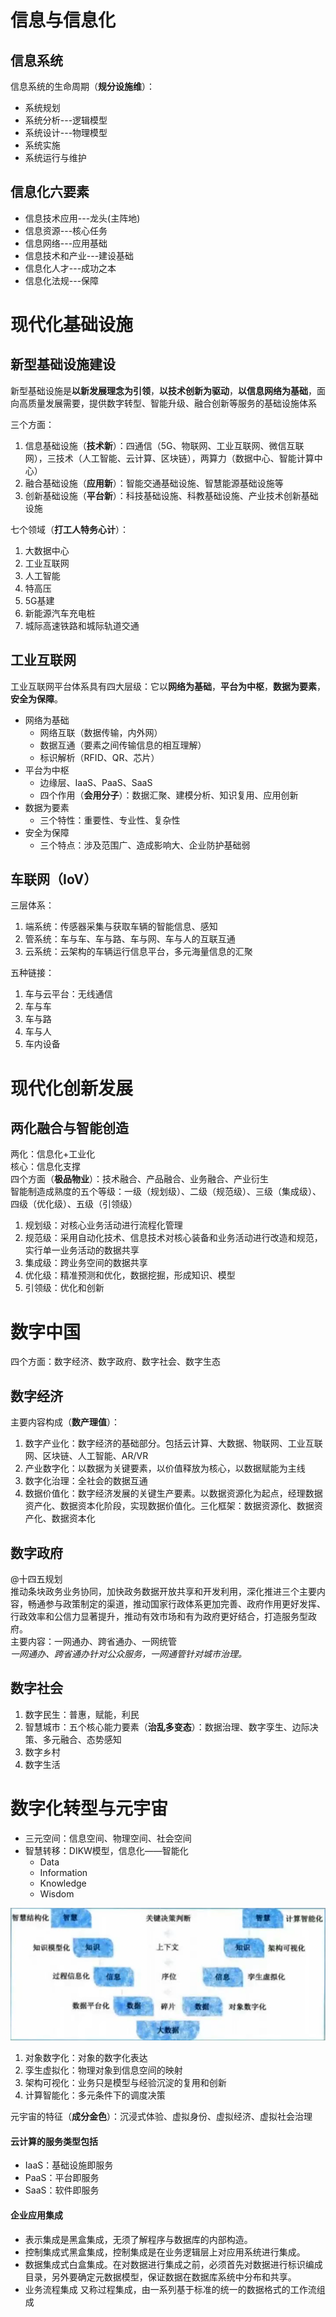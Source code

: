 # 信息与信息化
## 信息系统
信息系统的生命周期（**规分设施维**）：
- 系统规划
- 系统分析---逻辑模型
- 系统设计---物理模型
- 系统实施
- 系统运行与维护

## 信息化六要素
- 信息技术应用---龙头(主阵地)
- 信息资源---核心任务
- 信息网络---应用基础
- 信息技术和产业---建设基础
- 信息化人才---成功之本
- 信息化法规---保障


# 现代化基础设施
## 新型基础设施建设
新型基础设施是**以新发展理念为引领**，**以技术创新为驱动**，**以信息网络为基础**，面向高质量发展需要，提供数字转型、智能升级、融合创新等服务的基础设施体系

三个方面：  
1. 信息基础设施（**技术新**）：四通信（5G、物联网、工业互联网、微信互联网），三技术（人工智能、云计算、区块链），两算力（数据中心、智能计算中心）
2. 融合基础设施（**应用新**）：智能交通基础设施、智慧能源基础设施等
3. 创新基础设施（**平台新**）：科技基础设施、科教基础设施、产业技术创新基础设施

七个领域（**打工人特务心计**）：  
1. 大数据中心
2. 工业互联网
3. 人工智能
4. 特高压
5. 5G基建
6. 新能源汽车充电桩
7. 城际高速铁路和城际轨道交通

## 工业互联网
工业互联网平台体系具有四大层级：它以**网络为基础**，**平台为中枢**，**数据为要素**，**安全为保障**。  
* 网络为基础
    * 网络互联（数据传输，内外网）
    * 数据互通（要素之间传输信息的相互理解）
    * 标识解析（RFID、QR、芯片）
* 平台为中枢
    * 边缘层、IaaS、PaaS、SaaS
    * 四个作用（**会用分子**）：数据汇聚、建模分析、知识复用、应用创新
* 数据为要素
    * 三个特性：重要性、专业性、复杂性
* 安全为保障
    * 三个特点：涉及范围广、造成影响大、企业防护基础弱

## 车联网（IoV）
三层体系：
1. 端系统：传感器采集与获取车辆的智能信息、感知
2. 管系统：车与车、车与路、车与网、车与人的互联互通
3. 云系统：云架构的车辆运行信息平台，多元海量信息的汇聚

五种链接：
1. 车与云平台：无线通信
2. 车与车
3. 车与路
4. 车与人
5. 车内设备

# 现代化创新发展
## 两化融合与智能创造
两化：信息化+工业化  
核心：信息化支撑  
四个方面（**极品物业**）：技术融合、产品融合、业务融合、产业衍生  
智能制造成熟度的五个等级：一级（规划级）、二级（规范级）、三级（集成级）、四级（优化级）、五级（引领级）
1. 规划级：对核心业务活动进行流程化管理
2. 规范级：采用自动化技术、信息技术对核心装备和业务活动进行改造和规范，实行单一业务活动的数据共享
3. 集成级：跨业务空间的数据共享
4. 优化级：精准预测和优化，数据挖掘，形成知识、模型
5. 引领级：优化和创新


# 数字中国
四个方面：数字经济、数字政府、数字社会、数字生态

## 数字经济
主要内容构成（**数产理值**）：
1. 数字产业化：数字经济的基础部分。包括云计算、大数据、物联网、工业互联网、区块链、人工智能、AR/VR
2. 产业数字化：以数据为关键要素，以价值释放为核心，以数据赋能为主线
3. 数字化治理：全社会的数据互通
4. 数据价值化：数字经济发展的关键生产要素。以数据资源化为起点，经理数据资产化、数据资本化阶段，实现数据价值化。三化框架：数据资源化、数据资产化、数据资本化

## 数字政府
@十四五规划  
推动条块政务业务协同，加快政务数据开放共享和开发利用，深化推进三个主要内容，畅通参与政策制定的渠道，推动国家行政体系更加完善、政府作用更好发挥、行政效率和公信力显著提升，推动有效市场和有为政府更好结合，打造服务型政府。  
主要内容：一网通办、跨省通办、一网统管  
*一网通办、跨省通办针对公众服务，一网通管针对城市治理。*

## 数字社会
1. 数字民生：普惠，赋能，利民
2. 智慧城市：五个核心能力要素（**治乱多变态**）：数据治理、数字孪生、边际决策、多元融合、态势感知
3. 数字乡村
4. 数字生活

# 数字化转型与元宇宙
* 三元空间：信息空间、物理空间、社会空间
* 智慧转移：DIKW模型，信息化——智能化
  * Data
  * Information
  * Knowledge
  * Wisdom  

![DIKW模型](../99src/DIKW.png)
1. 对象数字化：对象的数字化表达
2. 孪生虚拟化：物理对象到信息空间的映射
3. 架构可视化：业务只是模型与经验沉淀的复用和创新
4. 计算智能化：多元条件下的调度决策

元宇宙的特征（**成分金色**）：沉浸式体验、虚拟身份、虚拟经济、虚拟社会治理


#### 云计算的服务类型包括

- IaaS：基础设施即服务
- PaaS：平台即服务
- SaaS：软件即服务





#### 企业应用集成

- 表示集成是黑盒集成，无须了解程序与数据库的内部构造。
- 控制集成式黑盒集成，控制集成是在业务逻辑层上对应用系统进行集成。
- 数据集成式白盒集成。在对数据进行集成之前，必须首先对数据进行标识编成目录，另外要确定元数据模型，保证数据在数据库系统中分布和共享。
- 业务流程集成 又称过程集成，由一系列基于标准的统一的数据格式的工作流组成
